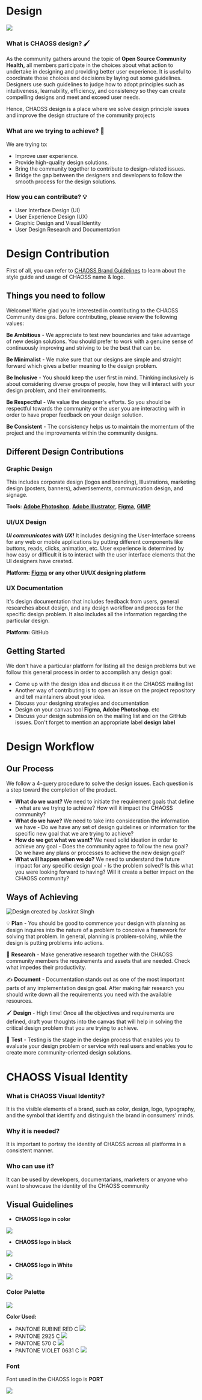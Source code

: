 
# Design

![](../../community-resources/logos/logo-large_1123x271.png)

### What is CHAOSS design? 🖌 

As the community gathers around the topic of **Open Source Community Health,** all members participate in the choices about what action to undertake in designing and providing better user experience. It is useful to coordinate those choices and decisions by laying out some guidelines. Designers use such guidelines to judge how to adopt principles such as intuitiveness, learnability, efficiency, and consistency so they can create compelling designs and meet and exceed user needs.

Hence, CHAOSS design is a place where we solve design principle issues and improve the design structure of the community projects

### What are we trying to achieve? 🤔 

We are trying to:

* Improve user experience.
* Provide high-quality design solutions.
* Bring the community together to contribute to design-related issues.
* Bridge the gap between the designers and developers to follow the smooth process for the design solutions.

### How you can contribute? 💡 

* User Interface Design \(UI\)
* User Experience Design \(UX\)
* Graphic Design and Visual Identity
* User Design Research and Documentation

# Design Contribution

First of all, you can refer to [CHAOSS Brand Guidelines](https://docs.google.com/presentation/d/1BZSBa4Ttji95NTPwHcVjcu-CgiuwBezd/edit#slide=id.p2) to learn about the style guide and usage of CHAOSS name & logo.

## Things you need to follow

Welcome! We’re glad you’re interested in contributing to the CHAOSS Community designs. Before contributing, please review the following values:

**Be Ambitious** - We appreciate to test new boundaries and take advantage of new
 design solutions. You should prefer to work with a genuine sense of continuously
 improving and striving to be the best that can be. 

**Be Minimalist** - We make sure that our designs are simple and straight forward which gives a better meaning to the design problem.

**Be Inclusive** - You should keep the user first in mind. Thinking inclusively is about considering diverse groups of people, how they will interact with your design problem, and their environments.

**Be Respectful** - We value the designer's efforts. So you should be respectful towards the community or the user you are interacting with in order to have proper feedback on your design solution. 

**Be Consistent** - The consistency helps us to maintain the momentum of the project and the improvements within the community designs.

## Different Design Contributions

### Graphic Design

This includes corporate design (logos and branding), Illustrations, marketing design (posters, banners), advertisements, communication design, and signage.

**Tools:** [**Adobe Photoshop**](https://www.adobe.com/in/products/photoshop), [**Adobe Illustrator**](https://www.adobe.com/in/products/illustrator.html), [**Figma**](https://www.figma.com/), [**GIMP**](https://www.gimp.org/)

### UI/UX Design

_**UI communicates with UX!**_ It includes designing the User-Interface screens for any web or mobile applications by putting different components like buttons, reads, clicks, animation, etc. User experience is determined by how easy or difficult it is to interact with the user interface elements that the UI designers have created.

**Platform:** [**Figma**](https://www.figma.com/) **or any other UI/UX designing platform**

### UX Documentation

It's design documentation that includes feedback from users, general researches about design, and any design workflow and process for the specific design problem. It also includes all the information regarding the particular design.

**Platform:** GitHub

## Getting Started

We don't have a particular platform for listing all the design problems but we follow this general process in order to accomplish any design goal:

* Come up with the design idea and discuss it on the CHAOSS mailing list
* Another way of contributing is to open an issue on the project repository and tell maintainers about your idea.
* Discuss your designing strategies and documentation
* Design on your canvas tool **Figma, Adobe Photoshop**. etc
* Discuss your design submission on the mailing list and on the GitHub issues. Don't forget to mention an appropriate label **design label**

# Design Workflow

## Our Process

We follow a 4-query procedure to solve the design issues. Each question is a step toward the completion of the product.

* **What do we want?** We need to initiate the requirement goals that define - what are we trying to achieve? How will it impact the CHAOSS community? 
* **What do we have?** We need to take into consideration the information we have - Do we have any set of design guidelines or information for the specific new goal that we are trying to achieve? 
* **How do we get what we want?** We need solid ideation in order to achieve any goal - Does the community agree to follow the new goal? Do we have any plans or processes to achieve the new design goal? 
* **What will happen when we do?** We need to understand the future impact for any specific design goal - Is the problem solved? Is this what you were looking forward to having? Will it create a better impact on the CHAOSS community? 

## Ways of Achieving

![Design created by Jaskirat SIngh ](design-style-element/design.png)

💡 **Plan** - You should be good to commence your design with planning as design inquires into the nature of a problem to conceive a framework for solving that problem. In general, planning is problem-solving, while the design is putting problems into actions.

🧐 **Research** - Make generative research together with the CHAOSS community members the requirements and assets that are needed. Check what impedes their productivity.

✍ **Document** - Documentation stands out as one of the most important parts of any implementation design goal. After making fair research you should write down all the requirements you need with the available resources.

🖌 **Design** - High time! Once all the objectives and requirements are defined, draft your thoughts into the canvas that will help in solving the critical design problem that you are trying to achieve.

🧪 **Test** - Testing is the stage in the design process that enables you to evaluate your design problem or service with real users and enables you to create more community-oriented design solutions.

# CHAOSS Visual Identity

### What is CHAOSS Visual Identity?

It is the visible elements of a brand, such as color, design, logo, typography, and the symbol that identify and distinguish the brand in consumers' minds.

### Why it is needed?

It is important to portray the identity of CHAOSS across all platforms in a consistent manner. 

### Who can use it?

It can be used by developers, documentarians, marketers or anyone who want to showcase the identity of the CHAOSS community

## Visual Guidelines

* **CHAOSS logo in color**

![](../../community-resources/logos/logo-large_1123x271.png)


* **CHAOSS logo in black**

![](../../community-resources/logos/chaoss-black.svg)



* **CHAOSS logo in White**

![](../../community-resources/logos/chaoss-white.png)



### Color Palette

![](design-style-element/palette.png) 

**Color Used:** 

* PANTONE RUBINE RED C ![](design-style-element/r.png) 
* PANTONE 2925 C ![](design-style-element/b.png) 
* PANTONE 570 C ![](design-style-element/g.png) 
* PANTONE VIOLET 0631 C ![](design-style-element/p.png) 


### Font

Font used in the CHAOSS logo is **PORT**

![](design-style-element/chaoss-font.png)
